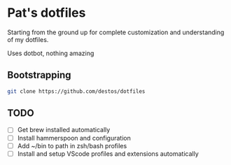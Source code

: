 # Pat's dotfiles

Starting from the ground up for complete customization and understanding of my dotfiles.

Uses dotbot, nothing amazing

## Bootstrapping

```bash
git clone https://github.com/destos/dotfiles
```

## TODO
- [ ] Get brew installed automatically
- [ ] Install hammerspoon and configuration
- [ ] Add ~/bin to path in zsh/bash profiles
- [ ] Install and setup VScode profiles and extensions automatically
